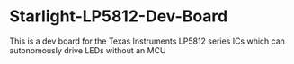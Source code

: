 # Starlight-LP5812-Dev-Board
This is a dev board for the Texas Instruments LP5812 series ICs which can autonomously drive LEDs without an MCU
